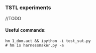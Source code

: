 ### TSTL experiments

//TODO

#### Useful commands:

    hm 1_dom.act && ipython -i test_sut.py
    # hm is harnessmaker.py -a
